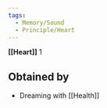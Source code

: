 ```yaml
---
tags:
  - Memory/Sound
  - Principle/Heart
---
```

**[[Heart]]** 1
## Obtained by
- Dreaming with [[Health]]

